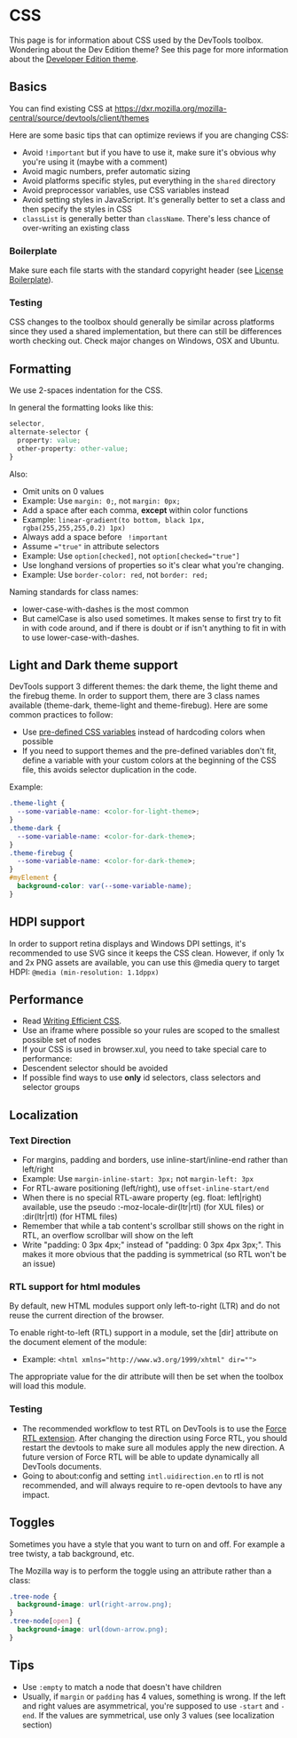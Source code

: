 # CSS

This page is for information about CSS used by the DevTools toolbox.  Wondering about the Dev Edition theme?  See this page for more information about the [Developer Edition theme](https://wiki.mozilla.org/DevTools/Developer_Edition_Theme).

## Basics

You can find existing CSS at https://dxr.mozilla.org/mozilla-central/source/devtools/client/themes

Here are some basic tips that can optimize reviews if you are changing CSS:

* Avoid `!important` but if you have to use it, make sure it's obvious why you're using it (maybe with a comment)
* Avoid magic numbers, prefer automatic sizing
* Avoid platforms specific styles, put everything in the `shared` directory
* Avoid preprocessor variables, use CSS variables instead
* Avoid setting styles in JavaScript. It's generally better to set a class and then specify the styles in CSS
* `classList` is generally better than `className`. There's less chance of over-writing an existing class

### Boilerplate

Make sure each file starts with the standard copyright header (see [License Boilerplate](https://www.mozilla.org/MPL/headers/)).

### Testing

CSS changes to the toolbox should generally be similar across platforms since they used a shared implementation, but there can still be differences worth checking out. Check major changes on Windows, OSX and Ubuntu.

## Formatting

We use 2-spaces indentation for the CSS.

In general the formatting looks like this:

```css
selector,
alternate-selector {
  property: value;
  other-property: other-value;
}
```

Also:

* Omit units on 0 values
 * Example: Use `margin: 0;`, not `margin: 0px;`
* Add a space after each comma, **except** within color functions
 * Example: `linear-gradient(to bottom, black 1px, rgba(255,255,255,0.2) 1px)`
* Always add a space before ` !important`
* Assume `="true"` in attribute selectors
 * Example: Use `option[checked]`, not `option[checked="true"]`
* Use longhand versions of properties so it's clear what you're changing.
 * Example: Use `border-color: red`, not `border: red;`

Naming standards for class names:

* lower-case-with-dashes is the most common
* But camelCase is also used sometimes.  It makes sense to first try to fit in with code around, and if there is doubt or if isn't anything to fit in with to use lower-case-with-dashes.

## Light and Dark theme support

DevTools support 3 different themes: the dark theme, the light theme and the firebug theme. In order to support them, there are 3 class names available (theme-dark, theme-light and theme-firebug). Here are some common practices to follow:
* Use [pre-defined CSS variables](https://developer.mozilla.org/en-US/docs/Tools/DevToolsColors) instead of hardcoding colors when possible
* If you need to support themes and the pre-defined variables don't fit, define a variable with your custom colors at the beginning of the CSS file, this avoids selector duplication in the code.

Example:

```css
.theme-light {
  --some-variable-name: <color-for-light-theme>;
}
.theme-dark {
  --some-variable-name: <color-for-dark-theme>;
}
.theme-firebug {
  --some-variable-name: <color-for-dark-theme>;
}
#myElement {
  background-color: var(--some-variable-name);
}
```

## HDPI support
In order to support retina displays and Windows DPI settings, it's recommended to use SVG since it keeps the CSS clean. However, if only 1x and 2x PNG assets are available, you can use this @media query to target HDPI: `@media (min-resolution: 1.1dppx)`

## Performance

* Read [Writing Efficient CSS](https://developer.mozilla.org/en-US/docs/Web/Guide/CSS/Writing_efficient_CSS).
* Use an iframe where possible so your rules are scoped to the smallest possible set of nodes
* If your CSS is used in browser.xul, you need to take special care to performance:
 * Descendent selector should be avoided
 * If possible find ways to use **only** id selectors, class selectors and selector groups

## Localization

### Text Direction
* For margins, padding and borders, use inline-start/inline-end rather than left/right
 * Example: Use `margin-inline-start: 3px;` not `margin-left: 3px`
* For RTL-aware positioning (left/right), use `offset-inline-start/end`
* When there is no special RTL-aware property (eg. float: left|right) available, use the pseudo :-moz-locale-dir(ltr|rtl) (for XUL files) or :dir(ltr|rtl) (for HTML files)
* Remember that while a tab content's scrollbar still shows on the right in RTL, an overflow scrollbar will show on the left
* Write "padding: 0 3px 4px;" instead of "padding: 0 3px 4px 3px;". This makes it more obvious that the padding is symmetrical (so RTL won't be an issue)

### RTL support for html modules

By default, new HTML modules support only left-to-right (LTR) and do not reuse the current direction of the browser. 

To enable right-to-left (RTL) support in a module, set the [dir] attribute on the document element of the module:
* Example: `<html xmlns="http://www.w3.org/1999/xhtml" dir="">`

The appropriate value for the dir attribute will then be set when the toolbox will load this module.

### Testing
* The recommended workflow to test RTL on DevTools is to use the [Force RTL extension](https://addons.mozilla.org/en-US/firefox/addon/force-rtl/). After changing the direction using Force RTL, you should restart the devtools to make sure all modules apply the new direction. A future version of Force RTL will be able to update dynamically all DevTools documents. 
* Going to about:config and setting `intl.uidirection.en` to rtl is not recommended, and will always require to re-open devtools to have any impact.

## Toggles

Sometimes you have a style that you want to turn on and off. For example a tree twisty, a tab background, etc.
<!--TODO: what is a 'tree twisty???'-->The Mozilla way is to perform the toggle using an attribute rather than a class:

```css
.tree-node {
  background-image: url(right-arrow.png);
}
.tree-node[open] {
  background-image: url(down-arrow.png);
}
```

## Tips

* Use `:empty` to match a node that doesn't have children
* Usually, if `margin` or `padding` has 4 values, something is wrong. If the left and right values are asymmetrical, you're supposed to use `-start` and `-end`. If the values are symmetrical, use only 3 values (see localization section)

